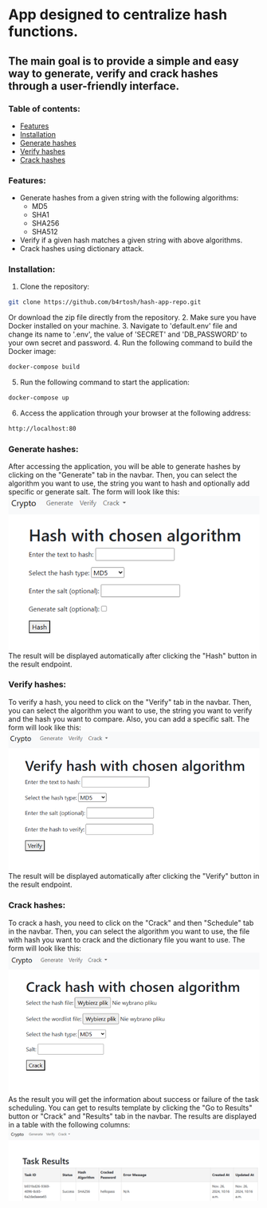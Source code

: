 # App designed to centralize hash functions.
## The main goal is to provide a simple and easy way to generate, verify and crack hashes through a user-friendly interface.

### Table of contents:
- [Features](#features)
- [Installation](#installation)
- [Generate hashes](#generate-hashes)
- [Verify hashes](#verify-hashes)
- [Crack hashes](#crack-hashes)

### Features:
- Generate hashes from a given string with the following algorithms:
  - MD5
  - SHA1
  - SHA256
  - SHA512
- Verify if a given hash matches a given string with above algorithms.
- Crack hashes using dictionary attack.

### Installation:
1. Clone the repository:
```bash
git clone https://github.com/b4rtosh/hash-app-repo.git
```
Or download the zip file directly from the repository.
2. Make sure you have Docker installed on your machine.
3. Navigate to 'default.env' file and change its name to '.env', the value of 'SECRET' and 'DB_PASSWORD' to your own secret and password.
4. Run the following command to build the Docker image:
```bash
docker-compose build
```
5. Run the following command to start the application:
```bash
docker-compose up
```
6. Access the application through your browser at the following address:
```bash
http://localhost:80
```

### Generate hashes:
After accessing the application, you will be able to generate hashes 
by clicking on the "Generate" tab in the navbar. 
Then, you can select the algorithm you want to use, the string you want to hash and optionally
add specific or generate salt.
The form will look like this:<br>
![Generate hashes form](images/generate.png)<br>
The result will be displayed automatically after clicking the "Hash" button in the result endpoint.

### Verify hashes:
To verify a hash, you need to click on the "Verify" tab in the navbar.
Then, you can select the algorithm you want to use, the string you want to verify and the hash you want to compare. 
Also, you can add a specific salt.
The form will look like this:<br>
![Verify hashes form](images/verify.png)<br>
The result will be displayed automatically after clicking the "Verify" button in the result endpoint.

### Crack hashes:
To crack a hash, you need to click on the "Crack" and then "Schedule" tab in the navbar.
Then, you can select the algorithm you want to use, the file with hash you want to crack and the dictionary file you want to use.
The form will look like this:<br>
![Crack hashes form](images/crack.png)<br>
As the result you will get the information about success or failure of the task scheduling. You can
get to results template by clicking the "Go to Results" button or "Crack" and "Results" tab in the navbar.
The results are displayed in a table with the following columns:<br>
![Crack hashes results](images/results.png)<br>

